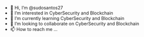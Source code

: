 - 👋 Hi, I’m @sudosantos27
- 👀 I’m interested in CyberSecurity and Blockchain
- 🌱 I’m currently learning CyberSecurity and Blockchain
- 💞️ I’m looking to collaborate on CyberSecurity and Blockchain
- 📫 How to reach me ...

<!---
sudosantos27/sudosantos27 is a ✨ special ✨ repository because its `README.md` (this file) appears on your GitHub profile.
You can click the Preview link to take a look at your changes.
--->
